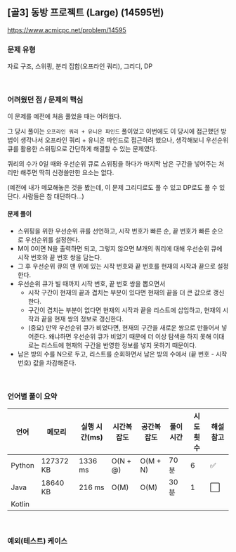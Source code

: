## [골3] 동방 프로젝트 (Large) (14595번)

https://www.acmicpc.net/problem/14595

### 문제 유형

자료 구조, 스위핑, 분리 집합(오프라인 쿼리), 그리디, DP

<br>

### 어려웠던 점 / 문제의 핵심

이 문제를 예전에 처음 풀었을 때는 어려웠다.

그 당시 풀이는 `오프라인 쿼리 + 유니온 파인드` 풀이었고 이번에도 이 당시에 접근했던 방법이 생각나서 오프라인 쿼리 + 유니온 파인드로 접근하려 했으나, 생각해보니 우선순위 큐를 활용한 스위핑으로 간단하게 해결할 수 있는 문제였다.

쿼리의 수가 0일 때와 우선순위 큐로 스위핑을 하다가 마지막 남은 구간을 넣어주는 처리만 해주면 딱히 신경쓸만한 요소는 없다. 

(예전에 내가 메모해놓은 것을 봤는데, 이 문제 그리디로도 풀 수 있고 DP로도 풀 수 있단다. 사람들은 참 대단하다...)

#### 문제 풀이

- 스위핑을 위한 우선순위 큐를 선언하고, 시작 번호가 빠른 순, 끝 번호가 빠른 순으로 우선순위를 설정한다.
- M이 0이면 N을 출력하면 되고, 그렇지 않으면 M개의 쿼리에 대해 우선순위 큐에 시작 번호와 끝 번호 쌍을 담는다.
- 그 후 우선순위 큐의 맨 위에 있는 시작 번호와 끝 번호를 현재의 시작과 끝으로 설정한다.
- 우선순위 큐가 빌 때까지 시작 번호, 끝 번호 쌍을 뽑으면서
  - 시작 구간이 현재의 끝과 겹치는 부분이 있다면 현재의 끝을 더 큰 값으로 갱신한다.
  - 구간이 겹치는 부분이 없다면 현재의 시작과 끝을 리스트에 삽입하고, 현재의 시작과 끝을 현재 쌍의 정보로 갱신한다.
  - (중요) 만약 우선순위 큐가 비었다면, 현재의 구간을 새로운 쌍으로 만들어서 넣어준다. 왜냐하면 우선순위 큐가 비었기 때문에 더 이상 탐색을 하지 못해 이대로는 리스트에 현재의 구간을 반영한 정보를 넣지 못하기 때문이다.
- 남은 방의 수를 N으로 두고, 리스트를 순회하면서 남은 방의 수에서 (끝 번호 - 시작 번호) 값을 차감해준다.

<br>

### 언어별 풀이 요약

| 언어   | 메모리    | 실행 시간(ms) | 시간복잡도 | 공간복잡도 | 풀이 시간 | 시도 횟수 | 해설 참고            |
| ------ | --------- | ------------- | ---------- | ---------- | --------- | --------- | -------------------- |
| Python | 127372 KB | 1336 ms       | O(N + @)   | O(M + N)   | 70분      | 6         | :white_check_mark:   |
| Java   | 18640 KB  | 216 ms        | O(M)       | O(M)       | 30분      | 1         | :white_large_square: |
| Kotlin |           |               |            |            |           |           |                      |

<br>

### 예외(테스트) 케이스

```
```

